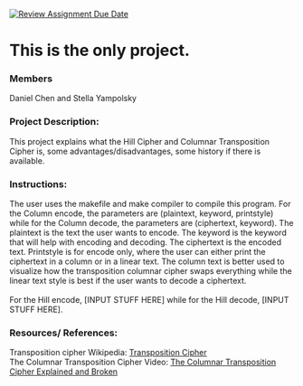 [![Review Assignment Due Date](https://classroom.github.com/assets/deadline-readme-button-22041afd0340ce965d47ae6ef1cefeee28c7c493a6346c4f15d667ab976d596c.svg)](https://classroom.github.com/a/am3xLbu5)
# This is the only project.
 
### Members

Daniel Chen and Stella Yampolsky
       
### Project Description:

This project explains what the Hill Cipher and Columnar Transposition Cipher is, some advantages/disadvantages, some history if there is available. 
  
### Instructions:

The user uses the makefile and make compiler to compile this program. For the Column encode, the parameters are (plaintext, keyword, printstyle) while for the Column decode, the parameters are (ciphertext, keyword). The plaintext is the text the user wants to encode. The keyword is the keyword that will help with encoding and decoding. The ciphertext is the encoded text. Printstyle is for encode only, where the user can either print the ciphertext in a column or in a linear text. The column text is better used to visualize how the transposition columnar cipher swaps everything while the linear text style is best if the user wants to decode a ciphertext.  
</br>
For the Hill encode, [INPUT STUFF HERE] while for the Hill decode, [INPUT STUFF HERE].


### Resources/ References:

Transposition cipher Wikipedia: [Transposition Cipher](https://en.wikipedia.org/wiki/Transposition_cipher)</br>
The Columnar Transposition Cipher Video: [The Columnar Transposition Cipher Explained and Broken](https://www.youtube.com/watch?v=FM50lnSC51c)
